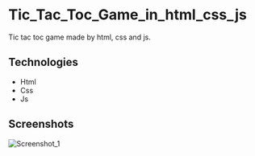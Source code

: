 # Tic_Tac_Toc_Game_in_html_css_js
Tic tac toc game made by html, css and js.

## Technologies
- Html
- Css
- Js

## Screenshots
![Screenshot_1](https://user-images.githubusercontent.com/90706926/216590439-8d1f8005-a564-45d1-aebb-cd97736219e3.png)
